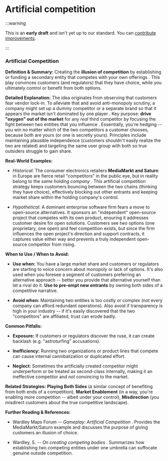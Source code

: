 # Artificial competition

:::warning

This is an **early draft** and isn't yet up to our standard.
You can [contribute improvements](https://github.com/dave1010/wardley-leadership-strategies).

:::


### **Artificial Competition**

**Definition & Summary:** Creating the **illusion of competition** by establishing or funding a secondary entity that competes with your own offerings . This play convinces customers (and regulators) that they have choice, while you ultimately control or benefit from both options.

**Detailed Explanation:** The idea originates from observing that customers fear vendor lock-in. To alleviate that and avoid anti-monopoly scrutiny, a company might set up a dummy competitor or a separate brand so that it appears the market isn't dominated by one player . Key purpose: **drive "oxygen" out of the market** for any *real* third competitor by focusing the fight between two entities that you influence . Essentially, you're hedging -- you win no matter which of the two competitors a customer chooses, because both are yours (or one is secretly yours). Principles include maintaining plausible independence (customers shouldn't easily realize the two are related) and targeting the same user group with both so true outsiders struggle to gain share.

**Real-World Examples:**

-  *Historical:* The consumer electronics retailers **MediaMarkt and Saturn** in Europe are fierce retail "competitors" in the public eye, but in reality belong to the *same holding company* . This artificial competition strategy keeps customers bouncing between the two chains (thinking they have choice), effectively blocking out other entrants and keeping market share within the holding company's control.

-  *Hypothetical:* A dominant enterprise software firm fears a move to open-source alternatives. It sponsors an "independent" open-source project that competes with its own product, ensuring it addresses customer desire for open solutions. Customers see two options (one proprietary, one open) and feel competition exists, but since the firm influences the open project's direction and support contracts, it captures value either way and prevents a truly independent open-source competitor from rising.

**When to Use / When to Avoid:**

-  **Use when:** You have a large market share and customers or regulators are starting to voice concern about monopoly or lack of options. It's also used when you foresee a segment of customers preferring an alternative approach -- better you provide that alternative yourself than let a rival do it. **Use to pre-empt new entrants** by owning both sides of a competitive narrative.

-  **Avoid when:** Maintaining two entities is too costly or complex (not every company can afford redundant operations). Also avoid if transparency is high in your industry -- if it's easily discovered that the two "competitors" are affiliated, trust can erode badly.

**Common Pitfalls:**

-  **Exposure:** If customers or regulators discover the ruse, it can create backlash (e.g. "astroturfing" accusations).

-  **Inefficiency:** Running two organizations or product lines that compete can cause internal cannibalization or duplicated effort.

-  **Neglect:** Sometimes the artificially created competitor might underperform or be treated as second-class internally, making it an ineffective competitor and *not* convincing to the market.

**Related Strategies:** **Playing Both Sides** (a similar concept of benefiting from both ends of a competition), **Market Enablement** (in a way, you're enabling more competition -- albeit under your control), **Misdirection** (you misdirect customers about the true competitive landscape).

**Further Reading & References:**

-  Wardley Maps Forum -- *Gameplay: Artificial Competition* . Provides the MediaMarkt/Saturn example and discusses the purpose of giving customers an illusion of choice.

-  Wardley, S. -- *On creating competing bodies* . Summarizes how establishing two competing entities under one umbrella can suffocate genuine outside competition.
